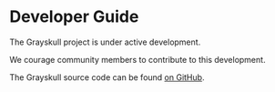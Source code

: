 # Developer Guide

The Grayskull project is under active development.

We courage community members to contribute to this development.

The Grayskull source code can be found [on GitHub](https://github.com/conda/grayskull/tree/main/grayskull).
